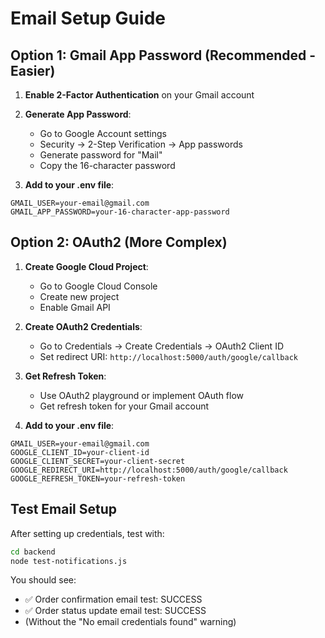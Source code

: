 # Email Setup Guide

## Option 1: Gmail App Password (Recommended - Easier)

1. **Enable 2-Factor Authentication** on your Gmail account
2. **Generate App Password**:
   - Go to Google Account settings
   - Security → 2-Step Verification → App passwords
   - Generate password for "Mail"
   - Copy the 16-character password

3. **Add to your .env file**:
```env
GMAIL_USER=your-email@gmail.com
GMAIL_APP_PASSWORD=your-16-character-app-password
```

## Option 2: OAuth2 (More Complex)

1. **Create Google Cloud Project**:
   - Go to Google Cloud Console
   - Create new project
   - Enable Gmail API

2. **Create OAuth2 Credentials**:
   - Go to Credentials → Create Credentials → OAuth2 Client ID
   - Set redirect URI: `http://localhost:5000/auth/google/callback`

3. **Get Refresh Token**:
   - Use OAuth2 playground or implement OAuth flow
   - Get refresh token for your Gmail account

4. **Add to your .env file**:
```env
GMAIL_USER=your-email@gmail.com
GOOGLE_CLIENT_ID=your-client-id
GOOGLE_CLIENT_SECRET=your-client-secret
GOOGLE_REDIRECT_URI=http://localhost:5000/auth/google/callback
GOOGLE_REFRESH_TOKEN=your-refresh-token
```

## Test Email Setup

After setting up credentials, test with:
```bash
cd backend
node test-notifications.js
```

You should see:
- ✅ Order confirmation email test: SUCCESS
- ✅ Order status update email test: SUCCESS
- (Without the "No email credentials found" warning)
